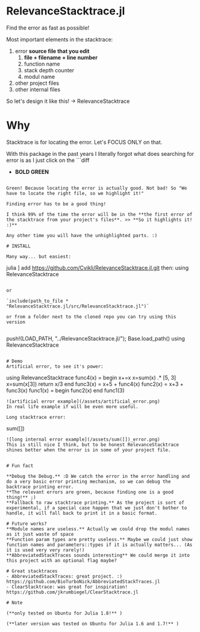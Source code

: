# RelevanceStacktrace.jl
Find the error as fast as possible! 

Most important elements in the stacktrace:
1. error **source file that you edit**
	1. **file + filename + line number**
	2. function name
	3. stack depth counter
	4. modul name
2. other project files
3. other internal files

So let's design it like this! -> RelevanceStacktrace

# Why

Stacktrace is for locating the error. Let's FOCUS ONLY on that.

With this package in the past years I literally forgot what does searching for error is as I just click on the ```diff 
+ **BOLD GREEN**
``` filename with a ctrl + click in vscode each time.
  
Green! Because locating the error is actually good. Not bad! So "We have to locate the right file, so we highlight it!"

Finding error has to be a good thing!

I think 99% of the time the error will be in the **the first error of the stacktrace from your project's files**. >> **So it highlights it! :)**

Any other time you will have the unhighlighted parts. :)

# INSTALL

Many way... but easiest:

```
julia
] add https://github.com/Cvikli/RelevanceStacktrace.jl.git
then: using RelevanceStacktrace
```

or

`include(path_to_file * "RelevanceStacktrace.jl/src/RelevanceStacktrace.jl")`

or from a folder next to the cloned repo you can try using this version


```
push!(LOAD_PATH, "../RelevanceStacktrace.jl/"); Base.load_path()
using RelevanceStacktrace
```

# Demo
Artificial error, to see it's power:
```
using RelevanceStacktrace
func4(x) = begin
	x+=x
	x=sum(x) .* [5, 3]
	x=sum(x[3])
	return x/3
end
func3(x) = x+5 + func4(x)
func2(x) = x+3 + func3(x)
func1(x) = begin
	func2(x)
end
func1(3)
```
![artificial error example](/assets/artificial_error.png)
In real life example if will be even more useful.

Long stacktrace error:
```
sum([])
```
![long internal error example](/assets/sum([])_error.png)
This is still nice I think, but to be honest RelevanceStacktrace shines better when the error is in some of your project file.


# Fun fact

**Debug the Debug.** :D We catch the error in the error handling and do a very basic error printing mechanism, so we can debug the backtrace printing error.
**The relevant errors are green, because finding one is a good thing!** ;)
**Fallback to raw stacktrace printing.** As the project is sort of experimental, if a special case happen that we just don't bother to handle, it will fall back to print it in a basic format.

# Future works?
**Module names are useless.** Actually we could drop the modul names as it just waste of space
**Function param types are pretty useless.** Maybe we could just show function names and parameters::types if it is actually matters... (As it is used very very rarely!) 
**AbbreviatedStackTraces sounds interesting** We could merge it into this project with an optional flag maybe? 

# Great stacktraces
- AbbreviatedStackTraces: great project. :) https://github.com/BioTurboNick/AbbreviatedStackTraces.jl
- ClearStacktrace: was great for inspiration! https://github.com/jkrumbiegel/ClearStacktrace.jl

# Note

(**only tested on Ubuntu for Julia 1.8!** )

(**later version was tested on Ubuntu for Julia 1.6 and 1.7!** )